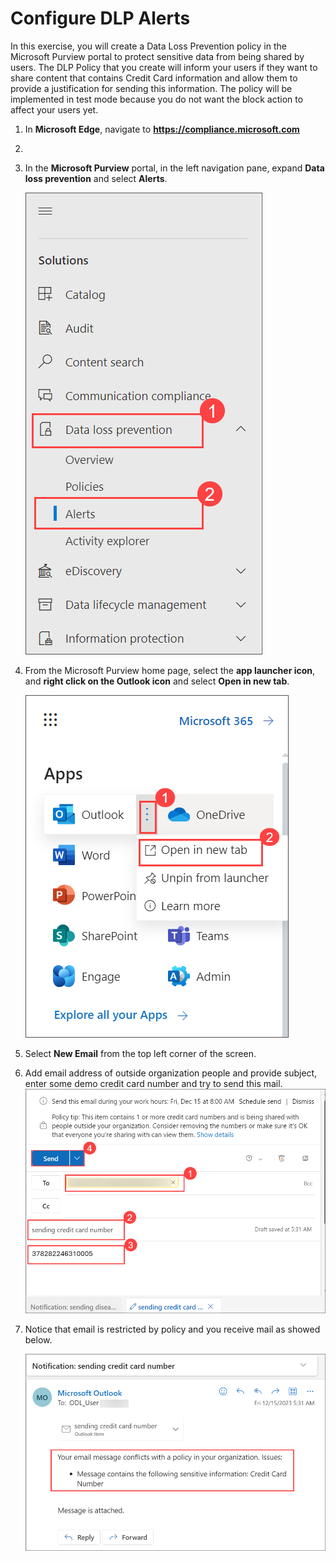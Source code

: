 # Configure DLP Alerts

In this exercise, you will create a Data Loss Prevention policy in the Microsoft Purview portal to protect sensitive data from being shared by users. The DLP Policy that you create will inform your users if they want to share content that contains Credit Card information and allow them to provide a justification for sending this information. The policy will be implemented in test mode because you do not want the block action to affect your users yet.

1. In **Microsoft Edge**, navigate to **https://compliance.microsoft.com** 

1. 


1. In the **Microsoft Purview** portal, in the left navigation pane, expand **Data loss prevention** and select **Alerts**.

   ![](../media/cc22.png)

1. From the Microsoft Purview home page, select the **app launcher icon**, and **right click on the Outlook icon** and select **Open in new tab**.

   ![](../media/lab5-image5.png) 

1. Select **New Email** from the top left corner of the screen.

1. Add email address of outside organization people and provide subject, enter some demo credit card number and try to send this mail.
   ![](../media/cc17.png)

1. Notice that email is restricted by policy and you receive mail as showed below.
    
    ![](../media/cc18.png)

